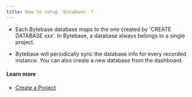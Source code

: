 ```yaml
---
title: How to setup 'Database' ?
---
```


- Each Bytebase database maps to the one created by 'CREATE DATABASE xxx'. In Bytebase, a database always belongs to a single project.

- Bytebase will periodically sync the database info for every recorded instance. You can also create a new database from the dashboard.

#### Learn more

- [Create a Project](https://www.bytebase.com/docs/get-started/work-with-a-project/create-a-project)
